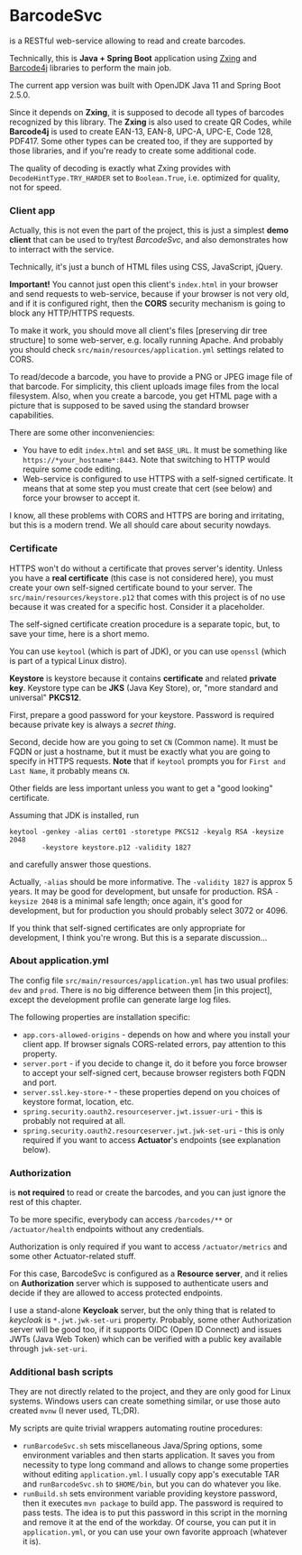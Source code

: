 # BarcodeSvc
is a RESTful web-service allowing to read and create barcodes.

Technically, this is **Java + Spring Boot** application using
[Zxing](https://github.com/zxing/zxing) and
[Barcode4j](http://barcode4j.sourceforge.net) libraries to perform the main
job.

The current app version was built with OpenJDK Java 11 and Spring Boot 2.5.0.

Since it depends on **Zxing**, it is supposed to decode all types of barcodes
recognized by this library. The **Zxing** is also used to create QR Codes,
while **Barcode4j** is used to create EAN-13, EAN-8, UPC-A, UPC-E, Code 128,
PDF417. Some other types can be created too, if they are supported by those
libraries, and if you're ready to create some additional code.

The quality of decoding is exactly what Zxing provides with
`DecodeHintType.TRY_HARDER` set to `Boolean.True`, i.e. optimized for
quality, not for speed.


### Client app
Actually, this is not even the part of the project, this is just a simplest
**demo client** that can be used to try/test *BarcodeSvc*, and also
demonstrates how to interract with the service.

Technically, it's just a bunch of HTML files using CSS, JavaScript, jQuery.

**Important!** You cannot just open this client's `index.html` in your browser
and send requests to web-service, because if your browser is not very old, and
if it is configured right, then the **CORS** security mechanism is going to
block any HTTP/HTTPS requests.

To make it work, you should move all client's files [preserving dir tree
structure] to some web-server, e.g. locally running Apache. And probably you
should check `src/main/resources/application.yml` settings related to CORS.

To read/decode a barcode, you have to provide a PNG or JPEG image file of that
barcode. For simplicity, this client uploads image files from the local
filesystem. Also, when you create a barcode, you get HTML page with a picture
that is supposed to be saved using the standard browser capabilities.

There are some other inconveniencies:
- You have to edit `index.html` and set `BASE_URL`. It must be something like
`https://*your_hostname*:8443`. Note that switching to HTTP would require
some code editing.
- Web-service is configured to use HTTPS with a self-signed certificate. It
means that at some step you must create that cert (see below) and force your
browser to accept it.

I know, all these problems with CORS and HTTPS are boring and irritating,
but this is a modern trend. We all should care about security nowdays.


### Certificate
HTTPS won't do without a certificate that proves server's identity.
Unless you have a **real certificate** (this case is not considered here),
you must create your own self-signed certificate bound to your server. The
`src/main/resources/keystore.p12` that comes with this project is of no use
because it was created for a specific host. Consider it a placeholder.

The self-signed certificate creation procedure is a separate topic, but,
to save your time, here is a short memo.

You can use `keytool` (which is part of JDK), or you can use  `openssl` (which
is part of a typical Linux distro).

**Keystore** is keystore because it contains **certificate** and related
**private key**. Keystore type can be **JKS** (Java Key Store), or, "more
standard and universal" **PKCS12**.

First, prepare a good password for your keystore. Password is required because
private key is always a *secret thing*.

Second, decide how are you going to set `CN` (Common name). It must be FQDN or
just a hostname, but it must be exactly what you are going to specify in HTTPS
requests. **Note** that if `keytool` prompts you for `First and Last Name`, it
probably means `CN`.

Other fields are less important unless you want to get a "good looking"
certificate.

Assuming that JDK is installed, run

```
keytool -genkey -alias cert01 -storetype PKCS12 -keyalg RSA -keysize 2048
        -keystore keystore.p12 -validity 1827
```

and carefully answer those questions.

Actually, `-alias` should be more informative. The `-validity 1827` is
approx 5 years. It may be good for development, but unsafe for production.
RSA `-keysize 2048` is a minimal safe length; once again, it's good for
development, but for production you should probably select 3072 or 4096.

If you think that self-signed certificates are only appropriate for
development, I think you're wrong. But this is a separate discussion...



### About application.yml
The config file `src/main/resources/application.yml` has two usual profiles:
`dev` and `prod`. There is no big difference between them [in this project],
except the development profile can generate large log files.

The following properties are installation specific:

- `app.cors-allowed-origins` - depends on how and where you install your
client app. If browser signals CORS-related errors, pay attention to this
property.
- `server.port` - if you decide to change it, do it before you force browser
to accept your self-signed cert, because browser registers both FQDN and port.
- `server.ssl.key-store-*` - these properties depend on you choices of keystore
format, location, etc.
- `spring.security.oauth2.resourceserver.jwt.issuer-uri` - this is probably not
required at all.
- `spring.security.oauth2.resourceserver.jwt.jwk-set-uri` - this is only
required if you want to access **Actuator**'s endpoints (see explanation below).



### Authorization
is **not required** to read or create the barcodes, and you can just ignore
the rest of this chapter.

To be more specific, everybody can access `/barcodes/**` or `/actuator/health`
endpoints without any credentials.

Authorization is only required if you want to access `/actuator/metrics` and
some other Actuator-related stuff.

For this case, BarcodeSvc is configured as a **Resource server**, and it relies
on **Authorization** server which is supposed to authenticate users and decide
if they are allowed to access protected endpoints.

I use a stand-alone **Keycloak** server, but the only thing that is related to
*keycloak* is `*.jwt.jwk-set-uri` property. Probably, some other Authorization
server will be good too, if it supports OIDC (Open ID Connect) and issues JWTs
(Java Web Token) which can be verified with a public key available through
`jwk-set-uri`.



### Additional bash scripts
They are not directly related to the project, and they are only good for Linux
systems. Windows users can create something similar, or use those auto created
`mvnw` (I never used, TL;DR).

My scripts are quite trivial wrappers automating routine procedures:
- `runBarcodeSvc.sh` sets miscellaneous Java/Spring options, some environment
variables and then starts application. It saves you from necessity to type long
command and allows to change some properties without editing `application.yml`.
I usually copy app's executable TAR and `runBarcodeSvc.sh` to `$HOME/bin`, but
you can do whatever you like.
- `runBuild.sh` sets environment variable providing keystore password, then it
executes `mvn package` to build app. The password is required to pass tests.
The idea is to put this password in this script in the morning and remove it
at the end of the workday. Of course, you can put it in `application.yml`, or
you can use your own favorite approach (whatever it is).
